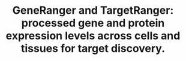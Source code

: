 ---
authors: Marino GB, Ngai M, Clarke DJB, Fleishman RH, Deng EZ, Xie Z, Ahmed N, Ma'ayan
  A
carousel: false
dccs:
- LINCS
doi: 10.1093/nar/gkad399
featured: false
issue: W1
journal: Nucleic acids research
keywords: '["RNA-Seq", "Internet", "Cell Line", "Proteomics", "Pseudogenes", "Humans",
  "Software"]'
landmark: false
layout: '@/layouts/Publication.astro'
page: W213-W224
pmcid: PMC10320068
pmid: 37166966
title: 'GeneRanger and TargetRanger: processed gene and protein expression levels
  across cells and tissues for target discovery.'
volume: '51'
year: 2023
---